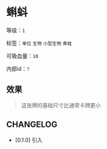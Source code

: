 # 蝌蚪

等级：`1`

标签：`单位` `生物` `小型生物` `青蛙`

可吸血量：`10`

内部id：`?`

## 效果

> 这张牌的基础尺寸比通常卡牌更小

## CHANGELOG

- [0.1.0] 引入

